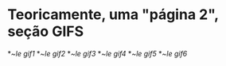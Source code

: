 # Teoricamente, uma "página 2", seção GIFS

**~le gif1*
**~le gif2*
**~le gif3*
**~le gif4*
**~le gif5*
**~le gif6*

